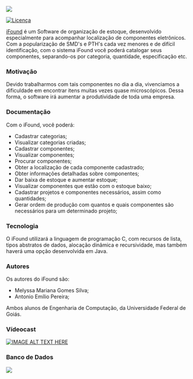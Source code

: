 <img src="https://media.discordapp.net/attachments/692689155943301195/751922403382132896/Sem_Titulo-1sd.png">

[![Licença](https://img.shields.io/github/license/tastyigniter/TastyIgniter.svg?label=License&style=flat-square)](https://github.com/tastyigniter/TastyIgniter/blob/master/LICENSE.txt)

[iFound](https://github.com/antonio-emilio/projeto_ed1) é um Software de organização de estoque, desenvolvido especialmente para acompanhar localização de componentes eletrônicos. Com a popularização de SMD's e PTH's cada vez menores e de difícil identificação, com o sistema iFound você poderá catalogar seus componentes, separando-os por categoria, quantidade, especificação etc.


### Motivação
Devido trabalharmos com tais componentes no dia a dia, vivenciamos a dificuldade em encontrar itens muitas vezes quase microscópicos. Dessa forma, o software irá aumentar a produtividade de toda uma empresa.


### Documentação
Com o iFound, você poderá:
* Cadastrar categorias;
* Visualizar categorias criadas;
* Cadastrar componentes;
* Visualizar componentes;
* Procurar componentes;
* Obter a localização de cada componente cadastrado;
* Obter informações detalhadas sobre componentes;
* Dar baixa de estoque e aumentar estoque;
* Visualizar componentes que estão com o estoque baixo;
* Cadastrar projetos e componentes necessários, assim como quantidades;
* Gerar ordem de produção com quantos e quais componentes são necessários para um determinado projeto;

### Tecnologia
O iFound utilizará a linguagem de programação C, com recursos de lista, tipos abstratos de dados, alocação dinâmica e recursividade, mas também haverá uma opção desenvolvida em Java.

### Autores
Os autores do iFound são:
* Melyssa Mariana Gomes Silva;
* Antonio Emílio Pereira;

Ambos alunos de Engenharia de Computação, da Universidade Federal de Goiás.

### Vídeocast 
[![IMAGE ALT TEXT HERE](https://img.youtube.com/vi/cSIRz7Zs4-4/0.jpg)](https://youtu.be/cSIRz7Zs4-4)


### Banco de Dados 
<img src="https://media.discordapp.net/attachments/692689155943301195/757297936466968586/unknown.png?width=943&height=672">

